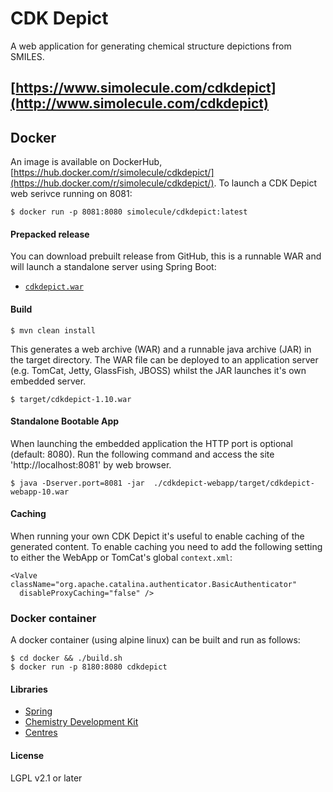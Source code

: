 # CDK Depict

A web application for generating chemical structure depictions from SMILES.

## [https://www.simolecule.com/cdkdepict](http://www.simolecule.com/cdkdepict)

## Docker

An image is available on DockerHub, [https://hub.docker.com/r/simolecule/cdkdepict/](https://hub.docker.com/r/simolecule/cdkdepict/). To launch a CDK Depict web serivce running on 8081:

```
$ docker run -p 8081:8080 simolecule/cdkdepict:latest
```

#### Prepacked release

You can download prebuilt release from GitHub, this is a runnable WAR and will
launch a standalone server using Spring Boot:
 
 * [`cdkdepict.war`](https://github.com/cdk/depict/releases/download/1.13/cdkdepict.war)

#### Build

```
$ mvn clean install
```

This generates a web archive (WAR) and a runnable java archive (JAR) in the
target directory. The WAR file can be deployed to an application server (e.g. 
TomCat, Jetty, GlassFish, JBOSS) whilst the JAR launches it's own embedded server.

```
$ target/cdkdepict-1.10.war
```

#### Standalone Bootable App

When launching the embedded application the HTTP port is optional (default: 8080). 
Run the following command and access the site 'http://localhost:8081' by web
browser.

```
$ java -Dserver.port=8081 -jar  ./cdkdepict-webapp/target/cdkdepict-webapp-10.war
```

#### Caching

When running your own CDK Depict it's useful to enable caching of the generated
content. To enable caching you need to add the following setting to either the
WebApp or TomCat's global `context.xml`:

```
<Valve className="org.apache.catalina.authenticator.BasicAuthenticator"
  disableProxyCaching="false" />
```

### Docker container

A docker container (using alpine linux) can be built and run as follows:

```
$ cd docker && ./build.sh
$ docker run -p 8180:8080 cdkdepict
```

#### Libraries

 * [Spring](http://spring.io/)
 * [Chemistry Development Kit](http://github.com/cdk/cdk)
 * [Centres](http://github.com/simolecule/centres)

#### License

LGPL v2.1 or later

